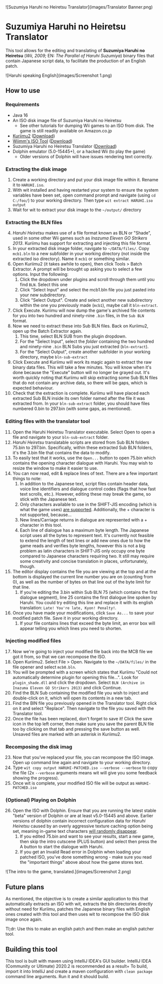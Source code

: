 ![Suzumiya Haruhi no Heiretsu Translator](images/Translator Banner.png)
# Suzumiya Haruhi no Heiretsu Translator
This tool allows for the editing and translating of **Suzumiya Haruhi no Heiretsu** (_Wii, 2009;_ EN: _The Parallel of Haruhi Suzumiya_) binary files that contain Japanese script data, to facilitate the production of an English patch.

![Haruhi speaking English](images/Screenshot 1.png)

## How to use
### Requirements
* Java 16
* An ISO disk image file of Suzumiya Haruhi no Heiretsu
  * See other tutorials for dumping Wii games to an ISO from disk. The game is still readily available on Amazon.co.jp
* [Kuriimu2](https://github.com/FanTranslatorsInternational/Kuriimu2) ([Download](https://github.com/FanTranslatorsInternational/Kuriimu2/releases))
* [Wiimm's ISO Tool](https://wit.wiimm.de/) ([Download](https://wit.wiimm.de/download.html))
* Suzumiya Haruhi no Heiretsu Translator ([Download](https://github.com/WiIIiam278/HaruhiHeiretsuTranslator/releases/))
* Dolphin emulator (5.0-15445+), or a hacked Wii (to play the game)
  * Older versions of Dolphin will have issues rendering text correctly.

### Extracting the disk image
1. Create a working directory and put your disk image file within it. Rename it to `HARUHI.iso`.
2. With wit installed and having restarted your system to ensure the system variables have been set, open command prompt and navigate (using `cd C:/foo/`) to your working directory. Then type `wit extract HARUHI.iso output`
3. Wait for wit to extract your disk image to the `~/output/` directory

### Extracting the BLN files
4. _Haruhi Heiretsu_ makes use of a file format known as BLN or "Shade", used in some other Wii games such as _Inazuma Eleven GO Strikers 2013_. Kuriimu has support for extracting and injecting this file format.
5. In your extracted disk image folder, navigate to `~/DATA/files/`. Copy `mcb1.bln` to a new subfolder in your working directory (not inside the extracted iso directory). Name it `mcb1` or something similar.
6. Open Kuriimu2 (it takes awhile to open), then click Tools > Batch Extractor. A prompt will be brought up asking you to select a few options. Input the following:
   1. Click the dropdown under plugins and scroll through them until you find `BLN`. Select this one
   2. Click "Select Input" and select the mcb1.bln file you just pasted into your new subdirectory.
   3. Click "Select Output". Create and select another new subdirectory within the one you previously made (`mcb1`), maybe call it `bln-extract`.
7. Click Execute. Kuriimu will now dump the game's archived file contents for you into two hundred and ninety-nine `.bin` files, in the `Sub BLN` format.
8. Now we need to extract these into Sub BLN files. Back on Kuriimu2, open up the Batch Extractor again.
   1. This time, select BLN SUB from the plugin dropdown.
   2. For the "Select Input", select the _folder_ containing the two hundred and ninety-nine `.bin` BLN Subs you just extracted (`bln-extract`).
   3. For the "Select Output", create another subfolder in your working directory, maybe `bln-sub-extract`
9. Click Execute and Kuriimu will work its magic again to extract the raw binary data files. This will take a few minutes. You will know when it's done because the "Execute" button will no longer be grayed out. It's worth quickly noting that Kuriimu will skip extracting some Sub BLN files that do not contain any archive data, so there will be gaps, which is expected behaviour.
10. Check that the extraction is complete. Kuriimu will have placed each extracted Sub BLN inside its own folder named after the file it was extracted from. In your `bln-sub-extract` folder, you should have files numbered 0.bin to 297.bin (with some gaps, as mentioned).

### Editing files with the translator tool
11. Open the Haruhi Heiretsu Translator executable. Select Open to open a file and navigate to your `bln-sub-extract` folder.
12. _Haruhi Heiretsu_ translatable scripts are stored from Sub BLN folders 75.bin to 297.bin. Specifically, within these extracted Sub BLN folders, it's the 3.bin file that contains the data to modify.
13. To easily test that it works, use the `Open...` button to open 75.bin which contains the opening character dialogue with Haruhi. You may wish to resize the window to make it easier to use.
14. You can now read, edit & replace lines of text. There are a few important things to note:
    1. In addition to the Japanese text, script files contain header data, voice line identifiers and dialogue control codes (flags that how fast text scrolls, etc.). However, editing these may break the game, so stick with the Japanese text. 
    2. Only characters available to use in the SHIFT-JIS encoding (which is what the game uses) [are supported](https://uic.io/en/charset/show/cp932/). Additionally, the + character is not supported, because...
    3. New lines/Carriage returns in dialogue are represented with a + character in this tool.
    4. Each line of dialogue has a maximum byte length. The Japanese script uses all the bytes to represent text. It's currently not feasible to extend the length of text lines or add new ones due to how the game reads and verifies byte lengths, however this is not a big problem as latin characters in SHIFT-JIS only occupy one byte compared to Japanese characters requiring two. It still may require some creativity and concise translation in places, unfortunately, though.
15. The editor display contains the file you are viewing at the top and at the bottom is displayed the current line number you are on (counting from 0), as well as the number of bytes on that line out of the byte limit for that line.
    1. If you're editing the 3.bin within Sub BLN 75 (which contains the first dialogue segment), line 25 contains the first dialogue line spoken by Haruhi. You could try editing this line and replace it with its english translation: `Late! You're late, Kyon! Penalty!`.
16. Once you have made your modifications, click `Save As...` to save your modified patch file. Save it in your working directory.
    1. If your file contains lines that exceed the byte limit, an error box will appear telling you which lines you need to shorten.

### Injecting modified files
17. Now we're going to inject your modified file back into the MCB file we got it from, so that we can recompose the ISO. 
18. Open Kuriimu2. Select File > Open. Navigate to the `~/DATA/files/` in the file opener and select `mcb0.bln`.
19. You will be prompted with a screen which states that Kuriimu "Could not automatically determine plugin for opening this file...". Look for `plugin_shade.dll` and click the dropdown. Select `BLN (Archive in Inazuma Eleven GO Strikers 2013)` and click Continue.
20. Find the BLN Sub containing the modified file you wish to inject and double-click on it, which will open its contents in a new tab.
21. Find the BIN file you previously opened in the Translator tool. Right click on it and select "Replace". Then navigate to the file you saved with the Translator tool.
22. Once the file has been replaced, don't forget to save it! Click the save icon in the top left corner, then make sure you save the parent BLN file too by clicking on that tab and pressing the save button as well. Unsaved files are marked with an asterisk in Kuriimu2.

### Recomposing the disk imag
23. Now that you've replaced your file, you can recompose the ISO image. Open up command line again and navigate to your working directory.
24. Type `wit copy output HARUHI-PATCHED.iso --verbose --verbose` to copy the file (2x `--verbose` arguments means wit will give you some feedback showing the progress).
25. Once wit is complete, your modified ISO file will be output as `HARUHI-PATCHED.iso`

### (Optional) Playing on Dolphin
26. Open the ISO with Dolphin. Ensure that you are running the latest stable "beta" version of Dolphin or are at least v5.0-15445 and above. Earlier versions of dolphin contain incorrect configuration data for _Haruhi Heiretsu_ caused by an overly aggressive texture caching option being set, meaning in-game text characters [will randomly disappear](https://bugs.dolphin-emu.org/issues/12722).
    1. If you edited 75.bin and want to see your results, start a new game, then skip the intro cutscene (PLUS button) and select then press the A button to start the dialogue with Haruhi.
    2. If you get an Invalid Read error in Dolphin when loading your patched ISO, you've done something wrong - make sure you read the "important things" above about how the game stores text.

![The intro to the game, translated.](images/Screenshot 2.png)

## Future plans
As mentioned, the objective is to create a similar application to this that automatically extracts an ISO with wit, extracts the bln directories directly without need for Kuriimu, patches the Japanese binary files with English ones created with this tool and then uses wit to recompose the ISO disk image once again.

Tl;dr: Use this to make an english patch and then make an english patcher tool.

## Building this tool
This tool is built with maven using IntelliJ IDEA's GUI builder. IntelliJ IDEA (Community or Ultimate) 2020.2 is recommended as a result+
To build, import it into IntelliJ and create a maven configuration with `clean package` command line arguments. Run it and it should build.